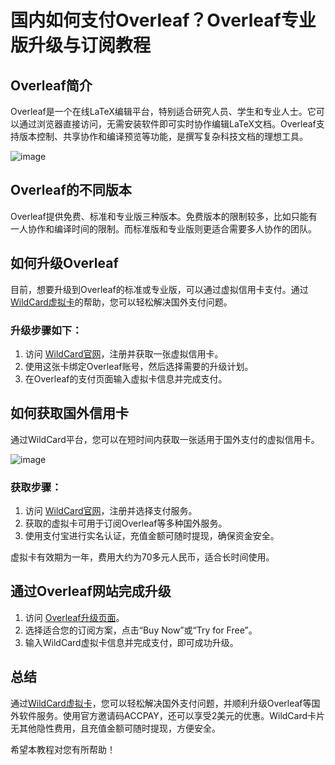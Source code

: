 # 国内如何支付Overleaf？Overleaf专业版升级与订阅教程

## Overleaf简介

Overleaf是一个在线LaTeX编辑平台，特别适合研究人员、学生和专业人士。它可以通过浏览器直接访问，无需安装软件即可实时协作编辑LaTeX文档。Overleaf支持版本控制、共享协作和编译预览等功能，是撰写复杂科技文档的理想工具。

![image](https://github.com/user-attachments/assets/7cb65db0-c49a-4d45-8406-c443bc480f26)

## Overleaf的不同版本

Overleaf提供免费、标准和专业版三种版本。免费版本的限制较多，比如只能有一人协作和编译时间的限制。而标准版和专业版则更适合需要多人协作的团队。

## 如何升级Overleaf

目前，想要升级到Overleaf的标准或专业版，可以通过虚拟信用卡支付。通过[WildCard虚拟卡](https://bit.ly/WildCardo)的帮助，您可以轻松解决国外支付问题。

### 升级步骤如下：

1. 访问 [WildCard官网](https://bit.ly/WildCardo)，注册并获取一张虚拟信用卡。
2. 使用这张卡绑定Overleaf账号，然后选择需要的升级计划。
3. 在Overleaf的支付页面输入虚拟卡信息并完成支付。

## 如何获取国外信用卡

通过WildCard平台，您可以在短时间内获取一张适用于国外支付的虚拟信用卡。

![image](https://github.com/user-attachments/assets/214b4b09-9c37-4285-9f60-01827ef6849f)

### 获取步骤：

1. 访问 [WildCard官网](https://bit.ly/WildCardo)，注册并选择支付服务。
2. 获取的虚拟卡可用于订阅Overleaf等多种国外服务。
3. 使用支付宝进行实名认证，充值金额可随时提现，确保资金安全。

虚拟卡有效期为一年，费用大约为70多元人民币，适合长时间使用。

## 通过Overleaf网站完成升级

1. 访问 [Overleaf升级页面](https://www.overleaf.com/user/subscription/plans)。
2. 选择适合您的订阅方案，点击“Buy Now”或“Try for Free”。
3. 输入WildCard虚拟卡信息并完成支付，即可成功升级。


## 总结

通过[WildCard虚拟卡](https://bit.ly/WildCardo)，您可以轻松解决国外支付问题，并顺利升级Overleaf等国外软件服务。使用官方邀请码ACCPAY，还可以享受2美元的优惠。WildCard卡片无其他隐性费用，且充值金额可随时提现，方便安全。

希望本教程对您有所帮助！

